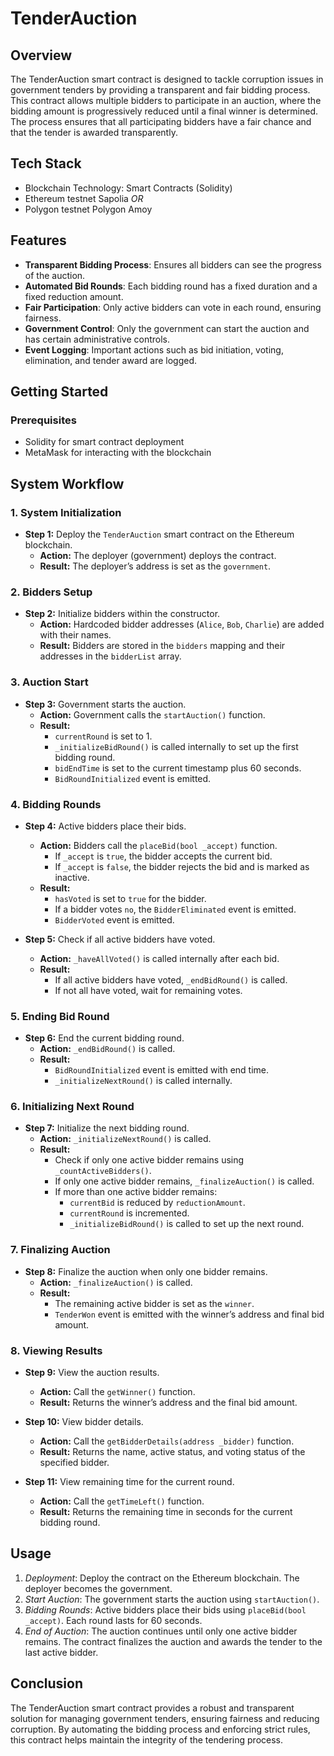 # TenderAuction

## Overview

The TenderAuction smart contract is designed to tackle corruption issues in government tenders by providing a transparent and fair bidding process. This contract allows multiple bidders to participate in an auction, where the bidding amount is progressively reduced until a final winner is determined. The process ensures that all participating bidders have a fair chance and that the tender is awarded transparently.

## Tech Stack

- Blockchain Technology:  Smart Contracts (Solidity)
- Ethereum testnet Sapolia *OR* 
- Polygon testnet Polygon Amoy

## Features

- **Transparent Bidding Process**: Ensures all bidders can see the progress of the auction.
- **Automated Bid Rounds**: Each bidding round has a fixed duration and a fixed reduction amount.
- **Fair Participation**: Only active bidders can vote in each round, ensuring fairness.
- **Government Control**: Only the government can start the auction and has certain administrative controls.
- **Event Logging**: Important actions such as bid initiation, voting, elimination, and tender award are logged.

## Getting Started

### Prerequisites
- Solidity for smart contract deployment
- MetaMask for interacting with the blockchain

## System Workflow

### 1. System Initialization
- **Step 1:** Deploy the `TenderAuction` smart contract on the Ethereum blockchain.
  - **Action:** The deployer (government) deploys the contract.
  - **Result:** The deployer’s address is set as the `government`.

### 2. Bidders Setup
- **Step 2:** Initialize bidders within the constructor.
  - **Action:** Hardcoded bidder addresses (`Alice`, `Bob`, `Charlie`) are added with their names.
  - **Result:** Bidders are stored in the `bidders` mapping and their addresses in the `bidderList` array.

### 3. Auction Start
- **Step 3:** Government starts the auction.
  - **Action:** Government calls the `startAuction()` function.
  - **Result:** 
    - `currentRound` is set to 1.
    - `_initializeBidRound()` is called internally to set up the first bidding round.
    - `bidEndTime` is set to the current timestamp plus 60 seconds.
    - `BidRoundInitialized` event is emitted.

### 4. Bidding Rounds
- **Step 4:** Active bidders place their bids.
  - **Action:** Bidders call the `placeBid(bool _accept)` function.
    - If `_accept` is `true`, the bidder accepts the current bid.
    - If `_accept` is `false`, the bidder rejects the bid and is marked as inactive.
  - **Result:** 
    - `hasVoted` is set to `true` for the bidder.
    - If a bidder votes `no`, the `BidderEliminated` event is emitted.
    - `BidderVoted` event is emitted.

- **Step 5:** Check if all active bidders have voted.
  - **Action:** `_haveAllVoted()` is called internally after each bid.
  - **Result:** 
    - If all active bidders have voted, `_endBidRound()` is called.
    - If not all have voted, wait for remaining votes.

### 5. Ending Bid Round
- **Step 6:** End the current bidding round.
  - **Action:** `_endBidRound()` is called.
  - **Result:**
    - `BidRoundInitialized` event is emitted with end time.
    - `_initializeNextRound()` is called internally.

### 6. Initializing Next Round
- **Step 7:** Initialize the next bidding round.
  - **Action:** `_initializeNextRound()` is called.
  - **Result:**
    - Check if only one active bidder remains using `_countActiveBidders()`.
    - If only one active bidder remains, `_finalizeAuction()` is called.
    - If more than one active bidder remains:
      - `currentBid` is reduced by `reductionAmount`.
      - `currentRound` is incremented.
      - `_initializeBidRound()` is called to set up the next round.

### 7. Finalizing Auction
- **Step 8:** Finalize the auction when only one bidder remains.
  - **Action:** `_finalizeAuction()` is called.
  - **Result:**
    - The remaining active bidder is set as the `winner`.
    - `TenderWon` event is emitted with the winner’s address and final bid amount.

### 8. Viewing Results
- **Step 9:** View the auction results.
  - **Action:** Call the `getWinner()` function.
  - **Result:** Returns the winner’s address and the final bid amount.

- **Step 10:** View bidder details.
  - **Action:** Call the `getBidderDetails(address _bidder)` function.
  - **Result:** Returns the name, active status, and voting status of the specified bidder.

- **Step 11:** View remaining time for the current round.
  - **Action:** Call the `getTimeLeft()` function.
  - **Result:** Returns the remaining time in seconds for the current bidding round.




## Usage

1. *Deployment*: Deploy the contract on the Ethereum blockchain. The deployer becomes the government.
2. *Start Auction*: The government starts the auction using `startAuction()`.
3. *Bidding Rounds*: Active bidders place their bids using `placeBid(bool _accept)`. Each round lasts for 60 seconds.
4. *End of Auction*: The auction continues until only one active bidder remains. The contract finalizes the auction and awards the tender to the last active bidder.

## Conclusion

The TenderAuction smart contract provides a robust and transparent solution for managing government tenders, ensuring fairness and reducing corruption. By automating the bidding process and enforcing strict rules, this contract helps maintain the integrity of the tendering process.

